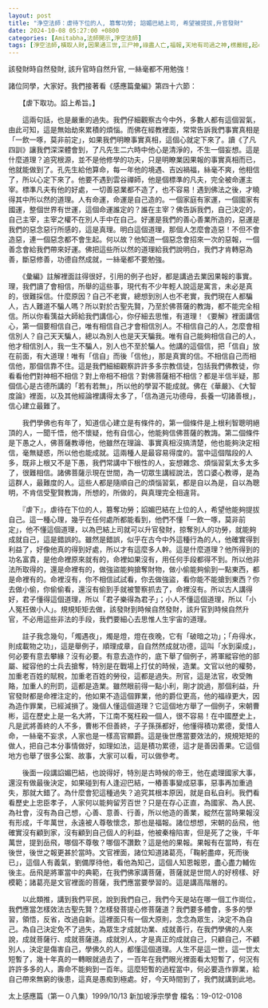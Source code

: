 ```yaml
---
layout: post
title: "浄空法師：虐待下位的人, 篡奪功勞; 諂媚巴結上司, 希望被提拔,升官發財"
date: 2024-10-08 05:27:00 +0800
categories: [Amitabha,法師開示,淨空法師]
tags: [淨空法師,橫取人財,因果通三世,三尸神,祿盡人亡,福報,天地有司過之神,楞嚴經,起心動念,邪師說法，如恆河沙,阿彌陀佛,阿彌陀經,西方極樂世界,極樂世界,佛法重實質不重形式,淨土法門,起心動念,念佛,不間斷,老實念佛,蓮花,佛力加持,帶業往生,信願持名,因果,念佛,持戒,身口意,五戒,持戒,果報,懺悔,了凡四訓,太上感應篇]
---
```


該發財時自然發財, 該升官時自然升官, 一絲毫都不用勉強！

諸位同學，大家好。我們接著看《感應篇彙編》第四十六節：      

　　【虐下取功。諂上希旨。】        

　　這兩句話，也是嚴重的過失。我們仔細觀察古今中外，多數人都有這個習氣，由此可知，這是無始劫來累積的煩惱。而佛在經教裡面，常常告訴我們事實真相是「一飲一啄，莫非前定」，如果我們明瞭事實真相，這個心就定下來了。讀《了凡四訓》讓我們深深體會到，了凡先生二六時中他心是清淨的，不生一個妄想。這是什麼道理？追究根源，並不是他修學的功夫，只是明瞭業因果報的事實真相而已，他就能做到了。孔先生給他算命，每一年他的境遇、吉凶禍福，絲毫不爽，他相信了，所以心定下來了。他要不遇到雲谷禪師，他是個標準的凡夫，完全被命運主宰。標準凡夫有他的好處，一切善惡業都不造了，也不容易！遇到佛法之後，才曉得其中所以然的道理。人有命運，命運是自己造的。一個家庭有家運，一個國家有國運，整個世界有世運，這個命運誰定的？誰在主宰？佛告訴我們，自己決定的，自己主宰，主宰之權不在別人手中在自己。好運是我們的善心善業所造的，惡運是我們的惡念惡行所感的，這是真理。明白這個道理，那個人怎麼會造惡！不但不會造惡，連一個惡念都不會生起。何以故？他知道一個惡念會招來一次的惡報，一個善念會給我們帶來好運。佛把這些所以然的道理給我們說明白，我們才肯轉惡為善，斷惡修善，功德自然成就，一絲毫都不要勉強。      

　　《彙編》註解裡面註得很好，引用的例子也好，都是講過去業因果報的事實。理，我們讀了會相信，所舉的這些事，現代有不少年輕人說這是寓言，未必是真的，很難採信。什麼原因？自己不老實，總想到別人也不老實，我們現在人都騙人，古人難道不騙人嗎？所以對於古聖先賢，乃至於佛菩薩的教誨，都不能完全相信。所以你看蕅益大師給我們講信心，你仔細去思惟，有道理！《要解》裡面講信心，第一個要相信自己，唯有相信自己才會相信別人。不相信自己的人，怎麼會相信別人？自己天天騙人，總以為別人也是天天騙我。唯有自己能夠相信自己的人，他才相信別人，我一生不騙人，別人也不至於騙人。他講的這個信，把「信自」放在前面，有大道理！唯有「信自」而後「信他」，那是真實的信。不相信自己而相信他，那個信靠不住。這是我們細細觀察許許多多宗教信徒，包括我們佛教徒，你看看他們對神相不相信？對上帝相不相信？對佛菩薩相不相信？都是半信半疑，那個信心是古德所講的「若有若無」，所以他的學習不能成就。佛在《華嚴》、《大智度論》裡面，以及其他經論裡講得太多了，「信為道元功德母，長養一切諸善根」，信心建立最難了。        

　　我們學佛也有年了，知道信心建立是有條件的，第一個條件是上根利智聰明絕頂的人，一聞千悟，他不懷疑，他有自信心，他能夠信佛菩薩的教誨。第二個條件是下愚之人，佛菩薩教導他，他雖然在理論、事實真相沒搞清楚，他也能夠決定相信，毫無疑惑，所以他也能成就。這兩種人是最容易得度的。當中這個階段的人多，既非上根又不是下愚，我們常講中下根性的人，妄想雜念、煩惱習氣太多太多了，很難相信。諸佛菩薩示現在世間，為一切眾生講經說法，苦口婆心教導，是為這群人，最難度的人。這些人都是隨順自己的煩惱習氣，都是自以為是，自以為聰明，不肯信受聖賢教誨，所想的，所做的，與真理完全相違背。      

　　『虐下』，虐待在下位的人，篡奪功勞；諂媚巴結在上位的人，希望他能夠提拔自己。這一種心理，幾乎在任何處所都能看到，他們不懂「一飲一啄，莫非前定」，他不懂這個道理，以為巴結上司就可以升官發財，掠奪別人的功勞，就能夠成就自己，這是錯誤的。雖然是錯誤，似乎在古今中外這種行為的人，他確實得到利益了，好像他真的得到好處，所以才有這麼多人幹。這是什麼道理？他所得到的功名富貴，是他命裡原來就有的，命裡如果沒有，用任何手段都得不到。所以他非法所取得的，還是命裡有的，做強盜能夠搶奪財物，做小偷能夠偷到一點東西，都是命裡有的。命裡沒有，你不相信試試看，你去做強盜，看你能不能搶到東西？你去做小偷，你偷偷看，還沒有偷到手就被警察抓去了，命裡沒有。所以古人講得好，君子懂得這個道理，所以「君子樂得為君子」；小人不懂這個道理，所以「小人冤枉做小人」。規規矩矩去做，該發財到時候自然發財，該升官到時候自然升官，不必用這些非法的手段，我們要細心去思惟人生宇宙的道理。        

　　註子我念幾句，「燭遇夜」，燭是燈，燈在夜晚，它有「破暗之功」；「舟得水，則成載物之功」，這是舉例子，順理成章，自自然然成就功德，這叫「水到渠成」，何必要有意去攀緣？沒有必要。有意去造作的，底下舉了個例子，將軍縱容他的部屬、縱容他的士兵去搶奪，特別是在戰場上打仗的時候，造業。文官以他的權勢，加重老百姓的賦稅，加重老百姓的勞役，這都是過失。刑官，這是法官，收受賄賂，加重人的刑罰，這都是造業。雖然眼前得一點小利，剛才說過，那個利益，升官發財都是命裡注定的，他如果不造這個罪業，他的爵位更高，他的福祿更大，因為造作罪業，已經減損了。幾個人懂這個道理？它這個地方舉了一個例子，宋朝曹彬，這在歷史上是一名大將，下江南不冤枉殺一個人，很不容易！在中國歷史上，凡是武將善終的人不多，曹彬不但善終，子子孫孫都好，他懂得積功累德，愛惜人命，一絲毫不妄求，人家也是一樣高官顯爵。這是後世應當要效法的，規規矩矩的做人，把自己本分事情做好，如理如法，這是積功累德，這才是善因善果。它這個地方也舉了很多公案、故事，大家可以看，可以做參考。      

　　後面一段講諂媚巴結，也說得好，特別是古時候的帝王，他在處理國家大事，還沒有做最後決定，如果碰到有人逢迎巴結，一樁善事變成惡事，惡事再加重過失，那就大錯了。為什麼會犯這種過失？追究其根本原因，就是自私自利。我們看看歷史上忠臣孝子，人家何以能夠留芳百世？只是在存心正直，為國家、為人民、為社會，沒有為自己想，心善、意善、行善，所以他造的善業，縱然在當時果報沒有形成，千年萬世，永遠被人尊敬懷念，那也是福報。諸位想想，宋朝的岳飛，他確實沒有顧到家，沒有顧到自己個人的利益，他被秦檜陷害，但是死了之後，千年萬世，提到岳飛，哪個不尊敬？哪個不讚歎？這是他的果報。果報有在當時，有在後世，後世之報更甚於當時。文官裡面，諸位知道諸葛亮，「鞠躬盡瘁，死而後已」，這個人有義氣，劉備厚待他，看他為知己，這個人知恩報恩，盡心盡力輔佐後主。岳飛是將軍當中的典範，在我們佛家講菩薩，菩薩就是世間人的好榜樣、好模範；諸葛亮是文官裡面的菩薩，我們應當要學習的。這是講高階層的。        

　　以此類推，講到我們平民，說到我們自己，我們今天是站在哪一個工作崗位，我們應當怎樣效法古聖先賢？怎樣發菩提心修菩薩道？我們要多體會，多多的學習，領悟，反省，改過自新。這裡面只有一個大原則，念念為眾生，決定不為自己。為自己決定免不了過失，為眾生才成就功業、成就善行，在我們學佛的人來說，成就菩薩行、成就菩薩道。成就別人，才是真正的成就自己，只顧自己，不顧別人，決定是傷害自己，學佛久的人，都懂這個道理。人生不是這一世，這一世太短暫了，幾十年真的一轉眼就過去了，一百年在我們眼光裡面看太短暫了，何況有許許多多的人，壽命不能夠到一百年。這麼短暫的過程當中，何必要造作罪業，給自己帶來無窮的後患，這真是愚痴到極處。好，今天時間到了，我們就講到此地。      

太上感應篇（第一０八集）1999/10/13 新加坡淨宗學會 檔名：19-012-0108
